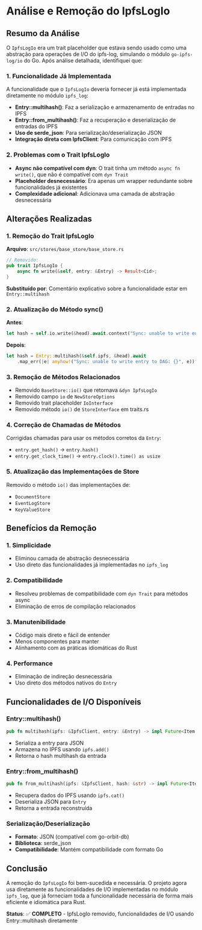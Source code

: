 # Análise e Remoção do IpfsLogIo

## Resumo da Análise

O `IpfsLogIo` era um trait placeholder que estava sendo usado como uma abstração para operações de I/O do ipfs-log, simulando o módulo `go-ipfs-log/io` do Go. Após análise detalhada, identifiquei que:

### 1. **Funcionalidade Já Implementada**

A funcionalidade que o `IpfsLogIo` deveria fornecer já está implementada diretamente no módulo `ipfs_log`:

- **Entry::multihash()**: Faz a serialização e armazenamento de entradas no IPFS
- **Entry::from_multihash()**: Faz a recuperação e deserialização de entradas do IPFS
- **Uso de serde_json**: Para serialização/deserialização JSON
- **Integração direta com IpfsClient**: Para comunicação com IPFS

### 2. **Problemas com o Trait IpfsLogIo**

- **Async não compatível com dyn**: O trait tinha um método `async fn write()`, que não é compatível com `dyn Trait`
- **Placeholder desnecessário**: Era apenas um wrapper redundante sobre funcionalidades já existentes
- **Complexidade adicional**: Adicionava uma camada de abstração desnecessária

## Alterações Realizadas

### 1. **Remoção do Trait IpfsLogIo**

**Arquivo**: `src/stores/base_store/base_store.rs`
```rust
// Removido:
pub trait IpfsLogIo {
    async fn write(&self, entry: &Entry) -> Result<Cid>;
}
```

**Substituído por**: Comentário explicativo sobre a funcionalidade estar em `Entry::multihash`

### 2. **Atualização do Método sync()**

**Antes**:
```rust
let hash = self.io.write(&head).await.context("Sync: unable to write entry to DAG")?;
```

**Depois**:
```rust
let hash = Entry::multihash(&self.ipfs, &head).await
    .map_err(|e| anyhow!("Sync: unable to write entry to DAG: {}", e))?;
```

### 3. **Remoção de Métodos Relacionados**

- Removido `BaseStore::io()` que retornava `&dyn IpfsLogIo`
- Removido campo `io` de `NewStoreOptions`
- Removido trait placeholder `IoInterface`
- Removido método `io()` de `StoreInterface` em traits.rs

### 4. **Correção de Chamadas de Métodos**

Corrigidas chamadas para usar os métodos corretos da `Entry`:
- `entry.get_hash()` → `entry.hash()`
- `entry.get_clock_time()` → `entry.clock().time() as usize`

### 5. **Atualização das Implementações de Store**

Removido o método `io()` das implementações de:
- `DocumentStore`
- `EventLogStore` 
- `KeyValueStore`

## Benefícios da Remoção

### 1. **Simplicidade**
- Eliminou camada de abstração desnecessária
- Uso direto das funcionalidades já implementadas no `ipfs_log`

### 2. **Compatibilidade**
- Resolveu problemas de compatibilidade com `dyn Trait` para métodos async
- Eliminação de erros de compilação relacionados

### 3. **Manutenibilidade**
- Código mais direto e fácil de entender
- Menos componentes para manter
- Alinhamento com as práticas idiomáticas do Rust

### 4. **Performance**
- Eliminação de indireção desnecessária
- Uso direto dos métodos nativos do `Entry`

## Funcionalidades de I/O Disponíveis

### Entry::multihash()
```rust
pub fn multihash(ipfs: &IpfsClient, entry: &Entry) -> impl Future<Item = String, Error = Error> + Send
```
- Serializa a entry para JSON
- Armazena no IPFS usando `ipfs.add()`
- Retorna o hash multihash da entrada

### Entry::from_multihash()
```rust
pub fn from_multihash(ipfs: &IpfsClient, hash: &str) -> impl Future<Item = Entry, Error = Error> + Send
```
- Recupera dados do IPFS usando `ipfs.cat()`
- Deserializa JSON para `Entry`
- Retorna a entrada reconstruída

### Serialização/Deserialização
- **Formato**: JSON (compatível com go-orbit-db)
- **Biblioteca**: serde_json
- **Compatibilidade**: Mantém compatibilidade com formato Go

## Conclusão

A remoção do `IpfsLogIo` foi bem-sucedida e necessária. O projeto agora usa diretamente as funcionalidades de I/O implementadas no módulo `ipfs_log`, que já forneciam toda a funcionalidade necessária de forma mais eficiente e idiomática para Rust.

**Status**: ✅ **COMPLETO** - IpfsLogIo removido, funcionalidades de I/O usando Entry::multihash diretamente

